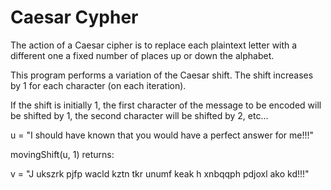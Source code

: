# Caesar Cypher

The action of a Caesar cipher is to replace each plaintext letter with a different one a fixed number of places up or down the alphabet.

This program performs a variation of the Caesar shift. The shift increases by 1 for each character (on each iteration).

If the shift is initially 1, the first character of the message to be encoded will be shifted by 1, the second character will be shifted by 2, etc...

u = "I should have known that you would have a perfect answer for me!!!"

movingShift(u, 1) returns:

v = "J ukszrk pjfp wacld kztn tkr unumf keak h xnbqqph pdjoxl ako kd!!!"
